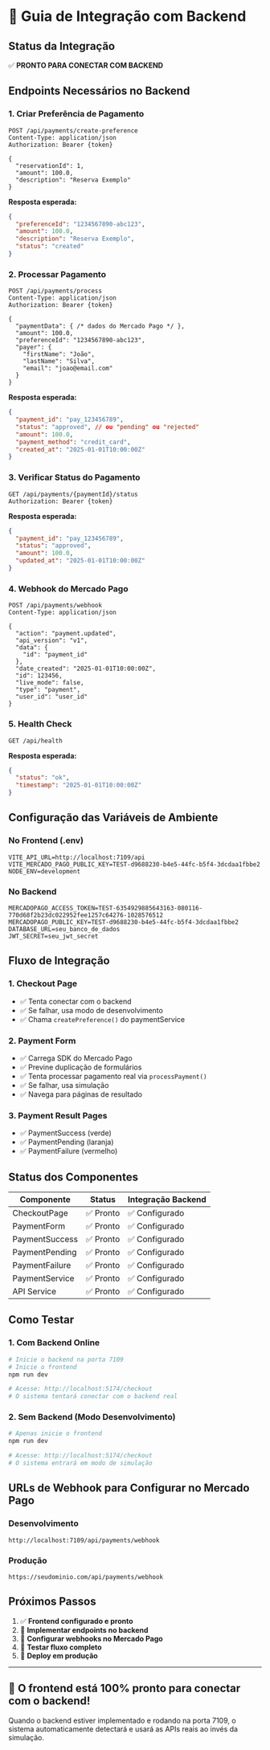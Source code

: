 # 🔗 Guia de Integração com Backend

## Status da Integração
✅ **PRONTO PARA CONECTAR COM BACKEND**

## Endpoints Necessários no Backend

### 1. **Criar Preferência de Pagamento**
```http
POST /api/payments/create-preference
Content-Type: application/json
Authorization: Bearer {token}

{
  "reservationId": 1,
  "amount": 100.0,
  "description": "Reserva Exemplo"
}
```

**Resposta esperada:**
```json
{
  "preferenceId": "1234567890-abc123",
  "amount": 100.0,
  "description": "Reserva Exemplo",
  "status": "created"
}
```

### 2. **Processar Pagamento**
```http
POST /api/payments/process
Content-Type: application/json
Authorization: Bearer {token}

{
  "paymentData": { /* dados do Mercado Pago */ },
  "amount": 100.0,
  "preferenceId": "1234567890-abc123",
  "payer": {
    "firstName": "João",
    "lastName": "Silva", 
    "email": "joao@email.com"
  }
}
```

**Resposta esperada:**
```json
{
  "payment_id": "pay_123456789",
  "status": "approved", // ou "pending" ou "rejected"
  "amount": 100.0,
  "payment_method": "credit_card",
  "created_at": "2025-01-01T10:00:00Z"
}
```

### 3. **Verificar Status do Pagamento**
```http
GET /api/payments/{paymentId}/status
Authorization: Bearer {token}
```

**Resposta esperada:**
```json
{
  "payment_id": "pay_123456789",
  "status": "approved",
  "amount": 100.0,
  "updated_at": "2025-01-01T10:00:00Z"
}
```

### 4. **Webhook do Mercado Pago**
```http
POST /api/payments/webhook
Content-Type: application/json

{
  "action": "payment.updated",
  "api_version": "v1",
  "data": {
    "id": "payment_id"
  },
  "date_created": "2025-01-01T10:00:00Z",
  "id": 123456,
  "live_mode": false,
  "type": "payment",
  "user_id": "user_id"
}
```

### 5. **Health Check**
```http
GET /api/health
```

**Resposta esperada:**
```json
{
  "status": "ok",
  "timestamp": "2025-01-01T10:00:00Z"
}
```

## Configuração das Variáveis de Ambiente

### No Frontend (.env)
```env
VITE_API_URL=http://localhost:7109/api
VITE_MERCADO_PAGO_PUBLIC_KEY=TEST-d9688230-b4e5-44fc-b5f4-3dcdaa1fbbe2
NODE_ENV=development
```

### No Backend
```env
MERCADOPAGO_ACCESS_TOKEN=TEST-6354929885643163-080116-770d68f2b23dc022952fee1257c64276-1028576512
MERCADOPAGO_PUBLIC_KEY=TEST-d9688230-b4e5-44fc-b5f4-3dcdaa1fbbe2
DATABASE_URL=seu_banco_de_dados
JWT_SECRET=seu_jwt_secret
```

## Fluxo de Integração

### 1. **Checkout Page**
- ✅ Tenta conectar com o backend
- ✅ Se falhar, usa modo de desenvolvimento
- ✅ Chama `createPreference()` do paymentService

### 2. **Payment Form**
- ✅ Carrega SDK do Mercado Pago
- ✅ Previne duplicação de formulários
- ✅ Tenta processar pagamento real via `processPayment()`
- ✅ Se falhar, usa simulação
- ✅ Navega para páginas de resultado

### 3. **Payment Result Pages**
- ✅ PaymentSuccess (verde)
- ✅ PaymentPending (laranja)
- ✅ PaymentFailure (vermelho)

## Status dos Componentes

| Componente | Status | Integração Backend |
|------------|--------|-------------------|
| CheckoutPage | ✅ Pronto | ✅ Configurado |
| PaymentForm | ✅ Pronto | ✅ Configurado |
| PaymentSuccess | ✅ Pronto | ✅ Configurado |
| PaymentPending | ✅ Pronto | ✅ Configurado |
| PaymentFailure | ✅ Pronto | ✅ Configurado |
| PaymentService | ✅ Pronto | ✅ Configurado |
| API Service | ✅ Pronto | ✅ Configurado |

## Como Testar

### 1. **Com Backend Online**
```bash
# Inicie o backend na porta 7109
# Inicie o frontend
npm run dev

# Acesse: http://localhost:5174/checkout
# O sistema tentará conectar com o backend real
```

### 2. **Sem Backend (Modo Desenvolvimento)**
```bash
# Apenas inicie o frontend
npm run dev

# Acesse: http://localhost:5174/checkout
# O sistema entrará em modo de simulação
```

## URLs de Webhook para Configurar no Mercado Pago

### Desenvolvimento
```
http://localhost:7109/api/payments/webhook
```

### Produção
```
https://seudominio.com/api/payments/webhook
```

## Próximos Passos

1. ✅ **Frontend configurado e pronto**
2. 🔄 **Implementar endpoints no backend**
3. 🔄 **Configurar webhooks no Mercado Pago**
4. 🔄 **Testar fluxo completo**
5. 🔄 **Deploy em produção**

---

## 🚀 **O frontend está 100% pronto para conectar com o backend!**

Quando o backend estiver implementado e rodando na porta 7109, o sistema automaticamente detectará e usará as APIs reais ao invés da simulação.
